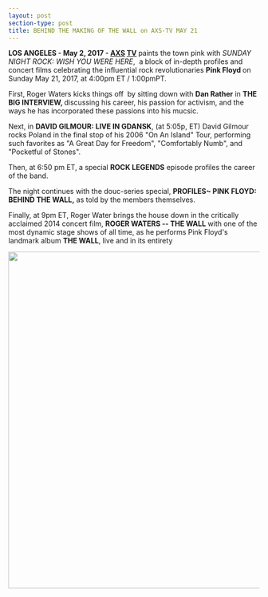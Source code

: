 ```yaml
---
layout: post
section-type: post
title: BEHIND THE MAKING OF THE WALL on AXS-TV MAY 21
---
```


<p><strong>LOS ANGELES - May 2, 2017 - <a href="http://www.axs.tv">AXS</a>&nbsp;<a href="http://www.axs.tv">TV</a>&nbsp;</strong>paints the town pink with <em>SUNDAY NIGHT ROCK: WISH YOU WERE HERE</em>, &nbsp;a block of in-depth profiles and concert films celebrating the influential rock revolutionaries <strong>Pink Floyd </strong>on Sunday May 21, 2017, at 4:00pm ET / 1:00pmPT.</p>

<p>First, Roger Waters kicks things off &nbsp;by sitting down with&nbsp;<strong>Dan Rather</strong>&nbsp;in&nbsp;<strong>THE BIG&nbsp;INTERVIEW, </strong>discussing his career, his passion for activism, and the ways he has incorporated these passions into his mucsic.</p>

<p>Next, in&nbsp;<strong>DAVID GILMOUR: LIVE IN GDANSK</strong>, (at 5:05p, ET)&nbsp;David Gilmour rocks Poland in the final stop of his 2006 "On An Island" Tour, performing such favorites as "A Great Day for Freedom", "Comfortably Numb", and "Pocketful of Stones".</p>

<p>Then, at 6:50 pm ET, a special <strong>ROCK LEGENDS</strong> episode profiles the career of the band.</p>

<p>The night continues with the douc-series special,&nbsp;<strong>PROFILES~&nbsp;PINK FLOYD: BEHIND THE WALL,</strong>&nbsp;as told by the&nbsp;members themselves.</p>

<p>Finally, at 9pm ET, Roger Water&nbsp;brings the house down in the critically acclaimed 2014 concert film, <strong>ROGER WATERS -- THE WALL</strong>&nbsp;with one of the most dynamic stage shows of all time, as he performs Pink Floyd's landmark album <strong>THE WALL</strong>, live and in its entirety</p>

<p><img alt="" src="http://media.npr.org/assets/img/2016/10/12/gettyimages-613720662-2856b5e3abda265fa331a565d8cb0feccf5ab6a0-s900-c85.jpg" style="height:675px; width:900px" /></p>
